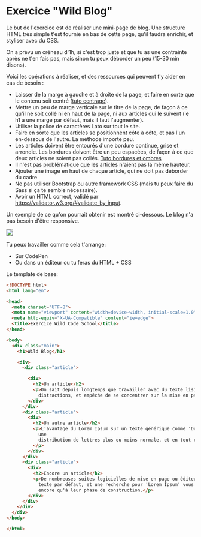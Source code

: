 # Exercice "Wild Blog"

Le but de l'exercice est de réaliser une mini-page de blog. Une structure HTML très simple t'est fournie en bas de cette page, qu'il faudra enrichir, et styliser avec du CSS.

On a prévu un créneau d'1h, si c'est trop juste et que tu as une contrainte après ne t'en fais pas, mais sinon tu peux déborder un peu (15-30 min disons).

Voici les opérations à réaliser, et des ressources qui peuvent t'y aider en cas de besoin :

* Laisser de la marge à gauche et à droite de la page, et faire en sorte que le contenu soit centré ([tuto centrage](https://www.alsacreations.com/article/lire/539-Centrer-les-elements-ou-un-site-web-en-CSS.html)).
* Mettre un peu de marge verticale sur le titre de la page, de façon à ce qu'il ne soit collé ni en haut de la page, ni aux articles qui le suivent (le h1 a une marge par défaut, mais il faut l'augmenter).
* Utiliser la police de caractères Lato sur tout le site.
* Faire en sorte que les articles se positionnent côte à côte, et pas l'un en-dessous de l'autre. La méthode importe peu.
* Les articles doivent être entourés d'une bordure continue, grise et arrondie. Les bordures doivent être un peu espacées, de façon à ce que deux articles ne soient pas collés. [Tuto bordures et ombres](https://openclassrooms.com/fr/courses/1603881-apprenez-a-creer-votre-site-web-avec-html5-et-css3/1605694-creez-des-bordures-et-des-ombres)
* Il n'est pas problématique que les articles n'aient pas la même hauteur.
* Ajouter une image en haut de chaque article, qui ne doit pas déborder du cadre
* Ne pas utiliser Bootstrap ou autre framework CSS (mais tu peux faire du Sass si ça te semble nécessaire).
* Avoir un HTML correct, validé par https://validator.w3.org/#validate_by_input.

Un exemple de ce qu'on pourrait obtenir est montré ci-dessous. Le blog n'a pas besoin d'être responsive.

<img src="https://bhubr.github.io/img/WildBlog.png" style="border: 1px solid #aaa" />

Tu peux travailler comme cela t'arrange:
- Sur CodePen
- Ou dans un éditeur ou tu feras du HTML + CSS

Le template de base:

```html
<!DOCTYPE html>
<html lang="en">

<head>
  <meta charset="UTF-8">
  <meta name="viewport" content="width=device-width, initial-scale=1.0">
  <meta http-equiv="X-UA-Compatible" content="ie=edge">
  <title>Exercice Wild Code School</title>
</head>

<body>
  <div class="main">
    <h1>Wild Blog</h1>

    <div>
      <div class="article">

        <div>
          <h2>Un article</h2>
          <p>On sait depuis longtemps que travailler avec du texte lisible et contenant du sens est source de
            distractions, et empêche de se concentrer sur la mise en page elle-même.</p>
        </div>
      </div>
      <div class="article">
        <div>
          <h2>Un autre article</h2>
          <p>L'avantage du Lorem Ipsum sur un texte générique comme 'Du texte. Du texte. Du texte.' est qu'il possède
            une
            distribution de lettres plus ou moins normale, et en tout cas comparable avec celle du français standard.
          </p>
        </div>
      </div>
      <div class="article">
        <div>
          <h2>Encore un article</h2>
          <p>De nombreuses suites logicielles de mise en page ou éditeurs de sites Web ont fait du Lorem Ipsum leur faux
            texte par défaut, et une recherche pour 'Lorem Ipsum' vous conduira vers de nombreux sites qui n'en sont
            encore qu'à leur phase de construction.</p>
        </div>
      </div>
    </div>
  </div>
</body>

</html>
```